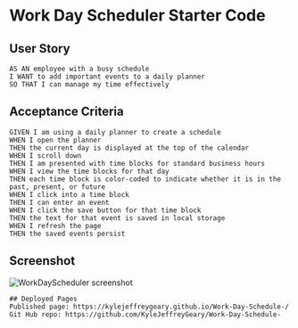 # Work Day Scheduler Starter Code
## User Story

```
AS AN employee with a busy schedule
I WANT to add important events to a daily planner
SO THAT I can manage my time effectively
```
## Acceptance Criteria

```
GIVEN I am using a daily planner to create a schedule
WHEN I open the planner
THEN the current day is displayed at the top of the calendar
WHEN I scroll down
THEN I am presented with time blocks for standard business hours
WHEN I view the time blocks for that day
THEN each time block is color-coded to indicate whether it is in the past, present, or future
WHEN I click into a time block
THEN I can enter an event
WHEN I click the save button for that time block
THEN the text for that event is saved in local storage
WHEN I refresh the page
THEN the saved events persist
```

## Screenshot
![WorkDayScheduler screenshot](https://user-images.githubusercontent.com/98886625/161871441-9460eb56-21cc-43d1-ba6a-18c5e38126bd.png)

```
## Deployed Pages
Published page: https://kylejeffreygeary.github.io/Work-Day-Schedule-/
Git Hub repo: https://github.com/KyleJeffreyGeary/Work-Day-Schedule-
